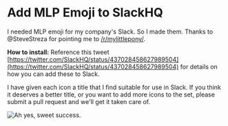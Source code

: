 Add MLP Emoji to SlackHQ
========================

I needed MLP emoji for my company's Slack. So I made them. Thanks to @SteveStreza for pointing me to [/r/mylittlepony/](http://www.reddit.com/r/mylittlepony/).

**How to install:** Reference this tweet [https://twitter.com/SlackHQ/status/437028458627989504](https://twitter.com/SlackHQ/status/437028458627989504) for details on how you can add these to Slack.

I have given each icon a title that I find suitable for use in Slack. If you think it deserves a better title, or you want to add more icons to the set, please submit a pull request and we'll get it taken care of.

![Ah yes, sweet success.](http://cl.ly/image/2h2Y120J2Y3c/mlp_emoji_success.png "Success.")